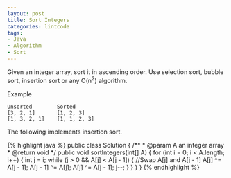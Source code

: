 ```yaml
---
layout: post
title: Sort Integers
categories: lintcode
tags:
- Java
- Algorithm
- Sort
---
```


Given an integer array, sort it in ascending order. Use selection sort, bubble sort, insertion sort or any O(n<sup>2</sup>) algorithm.

Example

```
Unsorted        Sorted
[3, 2, 1]       [1, 2, 3]
[1, 3, 2, 1]    [1, 1, 2, 3]
```

The following implements insertion sort.

{% highlight java %}
public class Solution {
    /**
     * @param A an integer array
     * @return void
     */
    public void sortIntegers(int[] A) {
        for (int i = 0; i < A.length; i++) {
            int j = i;
            while (j > 0 && A[j] < A[j - 1]) {
                //Swap A[j] and A[j - 1]
                A[j] ^= A[j - 1];
                A[j - 1] ^= A[j];
                A[j] ^= A[j - 1];
                j--;
            }
        }
    }
}
{% endhighlight %}